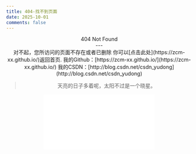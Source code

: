 ```yaml
---
title: 404-找不到页面
date: 2025-10-01
comments: false
---
```

<center>404 Not Found<center>
---
<center>
对不起，您所访问的页面不存在或者已删除
你可以[点击此处](https://zcm-xx.github.io/)返回首页.
我的Github：[https://zcm-xx.github.io/](https://zcm-xx.github.io/)
我的CSDN：[http://blog.csdn.net/csdn_yudong](http://blog.csdn.net/csdn_yudong)
<!-- 或者给我留言：[https://zcm-xx.github.io/guestbook/](https://zcm-xx.github.io/guestbook/) -->

</center>

<blockquote class="blockquote-center">
    天亮的日子多着呢，太阳不过是一个晓星。 
</blockquote>

<div style="width: 340px; margin: 0 auto;">
    <iframe frameborder="no" border="0" marginwidth="0" marginheight="0" src="//music.163.com/outchain/player?type=2&id=548109162&auto=0&height=66" oncontextmenu="return false"></iframe>
</div>

